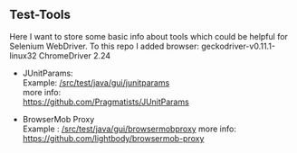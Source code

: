 ## Test-Tools

Here I want to store some basic info about tools which could be helpful for Selenium WebDriver.
To this repo I added browser:
geckodriver-v0.11.1-linux32
ChromeDriver 2.24

* JUnitParams:   
Example: [/src/test/java/gui/junitparams](https://github.com/Marcin3/Test-Tools/tree/master/src/test/java/gui/junitparams)  
more info:  
https://github.com/Pragmatists/JUnitParams

* BrowserMob Proxy  
Example : [/src/test/java/gui/browsermobproxy](https://github.com/Marcin3/Test-Tools/tree/master/src/test/java/gui/browsermobproxy) 
more info:  
https://github.com/lightbody/browsermob-proxy


